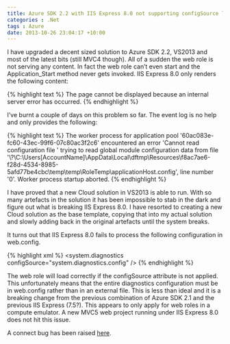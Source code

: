 ```yaml
---
title: Azure SDK 2.2 with IIS Express 8.0 not supporting configSource like previous version
categories : .Net
tags : Azure
date: 2013-10-26 23:04:17 +10:00
---
```


I have upgraded a decent sized solution to Azure SDK 2.2, VS2013 and most of the latest bits (still MVC4 though). All of a sudden the web role is not serving any content. In fact the web role can’t even start and the Application_Start method never gets invoked. IIS Express 8.0 only renders the following content:

{% highlight text %}
The page cannot be displayed because an internal server error has occurred.
{% endhighlight %}

I’ve burnt a couple of days on this problem so far. The event log is no help and only provides the following:

{% highlight text %}
The worker process for application pool '60ac083e-fc60-43ec-99f6-07c80ac3f2c6' encountered an error 'Cannot read configuration file
' trying to read global module configuration data from file '\\?\C:\Users\[AccountName]\AppData\Local\dftmp\Resources\f8ac7ae6-f28d-4534-8985-5afd77be4cbc\temp\temp\RoleTemp\applicationHost.config', line number '0'.  Worker process startup aborted.
{% endhighlight %}

I have proved that a new Cloud solution in VS2013 is able to run. With so many artefacts in the solution it has been impossible to stab in the dark and figure out what is breaking IIS Express 8.0. I have resorted to creating a new Cloud solution as the base template, copying that into my actual solution and slowly adding back in the original artefacts until the system breaks.

It turns out that IIS Express 8.0 fails to process the following configuration in web.config.

{% highlight xml %}
<system.diagnostics configSource="system.diagnostics.config" />
{% endhighlight %}

The web role will load correctly if the configSource attribute is not applied. This unfortunately means that the entire diagnostics configuration must be in web.config rather than in an external file. This is less than ideal and it is a breaking change from the previous combination of Azure SDK 2.1 and the previous IIS Express (7.5?). This appears to only apply for web roles in a compute emulator. A new MVC5 web project running under IIS Express 8.0 does not hit this issue.

A connect bug has been raised [here][0].

[0]: https://connect.microsoft.com/VisualStudio/feedback/details/806651/azure-sdk-2-2-with-iis-express-8-0-fails-with-web-config-using-configsource